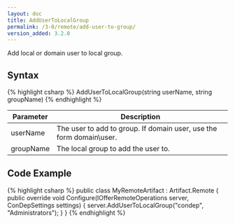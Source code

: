 ```yaml
---
layout: doc
title: AddUserToLocalGroup
permalink: /3-0/remote/add-user-to-group/
version_added: 3.2.0
---
```


Add local or domain user to local group.

## Syntax

{% highlight csharp %}
AddUserToLocalGroup(string userName, string groupName)
{% endhighlight %}

<table>
	<thead>
		<tr>
			<th>Parameter</th>
			<th>Description</th>
		</tr>
	</thead>
	<tbody>
    <tr>
      <td>userName</td>
      <td>The user to add to group. If domain user, use the form domain\user.</td>
    </tr>
    <tr>
      <td>groupName</td>
      <td>The local group to add the user to.</td>
    </tr>
	</tbody>
</table>

## Code Example

{% highlight csharp %}
public class MyRemoteArtifact : Artifact.Remote
{
  public override void Configure(IOfferRemoteOperations server, ConDepSettings settings)
  {
    server.AddUserToLocalGroup("condep", "Administrators");
  }
}
{% endhighlight %}
